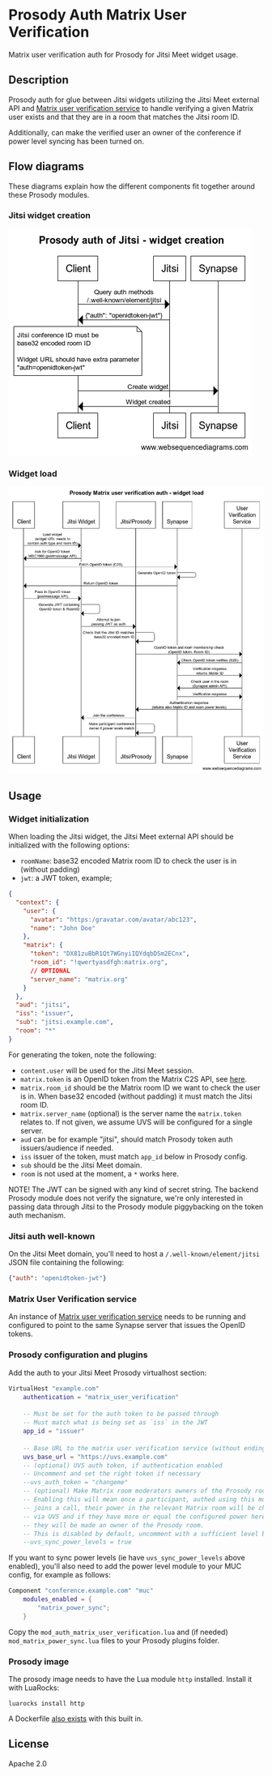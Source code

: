 # Prosody Auth Matrix User Verification

Matrix user verification auth for Prosody for Jitsi Meet widget usage.

## Description

Prosody auth for glue between Jitsi widgets utilizing the Jitsi Meet external API 
and [Matrix user verification service](https://github.com/matrix-org/matrix-user-verification-service)
to handle verifying a given Matrix user exists and that they are in a room that
matches the Jitsi room ID.

Additionally, can make the verified user an owner of the conference if power level
syncing has been turned on.

## Flow diagrams

These diagrams explain how the different components fit together around these Prosody modules.

### Jitsi widget creation

![](widget_creation.png)
            
### Widget load

![](widget_load.png)
              
## Usage

### Widget initialization

When loading the Jitsi widget, the Jitsi Meet external API should be 
initialized with the following options:

* `roomName`: base32 encoded Matrix room ID to check the user is in (without padding)
* `jwt`: a JWT token, example;

```json
{
  "context": {
    "user": {
      "avatar": "https:/gravatar.com/avatar/abc123",
      "name": "John Doe"
    },
    "matrix": {
      "token": "DX81zuBbR1Qt7WGnyiIQYdqbDSm2ECnx",
      "room_id": "!qwertyasdfgh:matrix.org",
      // OPTIONAL
      "server_name": "matrix.org"
    }
  },
  "aud": "jitsi",
  "iss": "issuer",
  "sub": "jitsi.example.com",
  "room": "*"
}
```

For generating the token, note the following:

* `content.user` will be used for the Jitsi Meet session.
* `matrix.token` is an OpenID token from the Matrix C2S API, see [here](https://matrix.org/docs/spec/client_server/r0.6.1#id154).
* `matrix.room_id` should be the Matrix room ID we want to check the user is in. When base32 encoded (without padding) it must match the Jitsi room ID.
* `matrix.server_name` (optional) is the server name the `matrix.token` relates to. If not given, we assume UVS will be configured for a single server.
* `aud` can be for example "jitsi", should match Prosody token auth issuers/audience if needed.
* `iss` issuer of the token, must match `app_id` below in Prosody config.
* `sub` should be the Jitsi Meet domain.
* `room` is not used at the moment, a `*` works here.

NOTE! The JWT can be signed with any kind of secret string. The backend Prosody module
does not verify the signature, we're only interested in passing data through Jitsi to the
Prosody module piggybacking on the token auth mechanism.

### Jitsi auth well-known

On the Jitsi Meet domain, you'll need to host a `/.well-known/element/jitsi` 
JSON file containing the following:

```json
{"auth": "openidtoken-jwt"}
```

### Matrix User Verification service

An instance of [Matrix user verification service](https://github.com/matrix-org/matrix-user-verification-service)
needs to be running and configured to point to the same Synapse server that issues
the OpenID tokens.

### Prosody configuration and plugins

Add the auth to your Jitsi Meet Prosody virtualhost section:

```lua
VirtualHost "example.com"
    authentication = "matrix_user_verification"

    -- Must be set for the auth token to be passed through
    -- Must match what is being set as `iss` in the JWT
    app_id = "issuer"

    -- Base URL to the matrix user verification service (without ending slash)
    uvs_base_url = "https://uvs.example.com"
    -- (optional) UVS auth token, if authentication enabled
    -- Uncomment and set the right token if necessary
    --uvs_auth_token = "changeme"
    -- (optional) Make Matrix room moderators owners of the Prosody room.
    -- Enabling this will mean once a participant, authed using this module,
    -- joins a call, their power in the relevant Matrix room will be checked
    -- via UVS and if they have more or equal the configured power here,
    -- they will be made an owner of the Prosody room.
    -- This is disabled by default, uncomment with a sufficient level below.
    --uvs_sync_power_levels = true
```

If you want to sync power levels (ie have `uvs_sync_power_levels` above enabled), 
you'll also need to add the power level module to your MUC config, for example as follows:

```lua
Component "conference.example.com" "muc"
    modules_enabled = {
        "matrix_power_sync";
    }
```

Copy the `mod_auth_matrix_user_verification.lua` and (if needed) `mod_matrix_power_sync.lua`
files to your Prosody plugins folder.

### Prosody image

The prosody image needs to have the Lua module `http` installed. Install it with LuaRocks:

```
luarocks install http
```

A Dockerfile [also exists](https://github.com/matrix-org/docker-jitsi-meet/releases/tag/stable-4857-ems.1) with this built in.

## License

Apache 2.0
